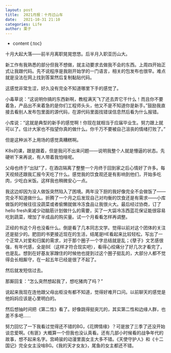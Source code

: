 ```yaml
---
layout: post
title:  2021月报：十月过山车
date:   2021-10-31 21:10
categories: Life
author: 栗子
---
```


* content
{:toc}

十月大起大落——前半月离职晃晃悠悠。后半月入职亚历山大。

新工作有我熟悉的部分但我不想做，就主动要求去做我不会的东西。上周四开始正式让我跟代码。先不说程序是我刚开始学的一门语言，相关的包发布也很早。难点就是没法在网上找到答案然后复制黏贴代码。

这感觉非常生涩，好久没有完全不知道哪里下手的感觉了。





小毒草说：“这说明你搞的东西新啊，教程满天飞了还去弄它干什么！而且你不要着急，产品出不来着急的是你们工程师头头，他又不是不知道你是新手。”鼓励我直接去看别人发布包里面的源代码，在源代码里面找错误信息然后看为什么报错。

小库说：“这就是典型的新手的感觉啊！你现在就相当于应届毕业生。努力跟上就可以了。估计大家也不指望你真的做什么。你千万不要被自己沮丧的情绪打败了。”

但是这种派不上用场的感觉真糟糕啊。

K8s的课，跟是跟着，但是我问不出来问题——说明我整个人就是懵逼的状态。先硬听下来再说，有人带着我怕啥呢。

父母也终于“出狱”了，在酒店隔离了整整一个月终于回到家之后心情好了许多。每天视频还跟我汇报今天吃了什么。感觉我的饮食观还是有影响到他们，开始多吃肉，少吃白米饭。这样我也稍微安心一点。

我这边却因为没人做饭突然陷入了困境。两年没下厨的我好像完全不会做饭了——完全不知道做什么。折腾了一个月之后发现自己对均衡的饮食还是有需求——小库做饭的时候往往没蔬菜或者偷懒就做冷冻食品让我很火大。最后经过协商，订了hello fresh来减少动脑筋计划做什么的需要，买了一大袋冷冻西蓝花保证能很容易吃到蔬菜，增加了半成品的购买量。试一个月看看怎样再调整。

正经的书这个月也没看什么。倒是看了几本同志文学。觉得以前对这个团体的关注还是挺少的。肥田的书更接近现在的生活，结尾是HE看起来比较轻松，写出了一个正常人对爱和归属的需求，对于那个圈子一个字总结就是乱；《孽子》文艺感很强，有年代感，全是BE（这样才符合现实吧），看得心绞痛分了好几次才看完了，也是乱。想到在好基友家蹭住的时候他也提到过这个圈子挺乱的，大部分人都不觉得会长相厮守，在一起五年已经是很了不起了。

然后就发短信过去。

那厮回复：“怎么突然想起我了，想吃猪肉了吗？”

说起来我现在连他跟父母出柜没有都不知道，觉得好难开口问。以前聊天的感觉是他妈妈应该是心里明白的。

然后想抽时间把《第二性》看了。好像跳得挺突兀的，其实第二性和边缘人群，也差不多吧……

努力回忆了一下我看过觉得还不错的BG，《花牌情缘》？可是放了三季了还没开始谈恋爱啊。《有匪》大概算一个但我也没认真看。还有几部小时候看的战争年代的故事，想不起来名字。宫崎骏的动漫里面女主大多不错。《天使守护人》和《十二国记》完全女主没啥BG。《我的天才女友》，尾鱼的女主都还不错。


